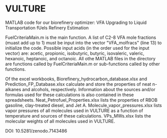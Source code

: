 # VULTURE
MATLAB code for our biorefinery optimizer: VFA Upgrading to Liquid Transportation fUels Refinery Estimation

FuelCriteriaMain.m is the main function. A list of C2-8 VFA mole fractions (muast add up to 1) must be input into the vector "VFA_molfracs" (line 13) to initialize the code. Possible input acids (in the order used for the input vector) are: acetic, propionic, isobutyric, butyric, isovaleric, valeric, hexanoic, heptanoic, and octanoic. All othe MATLAB files in the directory are functions called by FuelCriteriaMain.m or sub-functions called by other functions.

Of the excel workbooks, Biorefinery_hydrocarbon_database.xlsx and Prediction_FP_Database.xlsx calculate and store the properties of neat n-alkanes and alcohols, respectively. Information about the sources and/or formulas used for these calculations is also contained in these spreadsheets. Neat_Petrofuel_Properties.xlsx lists the properties of RBOB gasoline, clay-treated diesel, and Jet A. Molecule_vapor_pressures.xlsx lists vapor pressures of all molecules used in VULTURE as a function of temperature and sources of these calculations. VPs_MWs.xlsx lists the molecular weights of all molecules used in VULTURE.

DOI: 10.5281/zenodo.7143486
